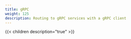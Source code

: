 ```yaml
---
title: gRPC
weight: 125
description: Routing to gRPC services with a gRPC client
---
```


{{< children description="true" >}}
